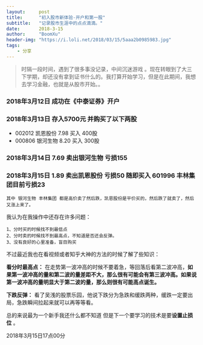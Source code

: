 ```yaml
---
layout:     post
title:      "初入股市新体验-开户和第一股"
subtitle:   "记录股市生涯中的点点滴滴。"
date:       2018-3-15
author:     "BoomXu"
header-img: "https://i.loli.net/2018/03/15/5aaa2b0985983.jpg"
tags:
    - 分享
---
```



 >时隔一段时间，遇到了很多事没记录，中间沉迷游戏 。现在转眼到了大三下学期，却还没有拿到证书什么的。我打算开始学习，但是在此期间，我想去学习金融，也就是从股市开始。。

### 2018年3月12日 成功在《中泰证券》开户
### 2018年3月13日 存入5700元 并购买了以下两股
+ 002012 凯恩股份 7.98 买入 400股
+ 000806 银河生物 8.20 买入 300股
### 2018年3月14日 7.69 卖出银河生物 亏损155
### 2018年3月15日 1.89 卖出凯恩股份 亏损50 随即买入 601996 丰林集团目前亏损23

    其中 银河生物 丰林集团 都是高价卖了然后跌，凯恩股份是平价买的，然后跌了就卖了，然后又涨上来了。

我认为在我操作中还存在许多问题：

    1、分时买的时候找不到最低点
    2、分时卖的时候找不到最高点，不知道是否还会反弹。
    3、没有良好的心里准备，盲目购买

不过最近我也在看视频或者知乎大神的方法的时候了解了些知识：

**看分时最高点：** 在走势第一波冲高的时候不要着急，等回落后看第二波冲高，**如果第一波冲高的量和第二波的量差距不大，那么很有可能会有第三波冲高。如果说第一波冲高的量明显大于第二波的量，那么则很有可能高点诞生。**

**下跌反弹：** 看了吴浅的股票乐园，他说下跌分为急跌和缓跌两种，缓跌一定要出局，急跌瞬间拉起来就可以再等等看。

总的来说最为一个新手我还什么都不知道 但是下一个要学习的技术是要**设置止损位** 。


2018年3月15日17点00分